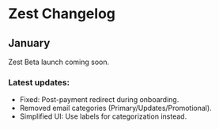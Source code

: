 # Zest Changelog

## January

Zest Beta launch coming soon.

### Latest updates:

- Fixed: Post-payment redirect during onboarding.
- Removed email categories (Primary/Updates/Promotional).
- Simplified UI: Use labels for categorization instead.
